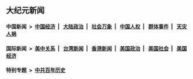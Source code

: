 ## 大纪元新闻

#### 中国新闻 &nbsp;>&nbsp; [中国经济](indexes/ncid283/README.md?04031645) &nbsp;| &nbsp; [大陆政治](indexes/ncid277/README.md?04031645) &nbsp;| &nbsp; [社会万象](indexes/ncid282/README.md?04031645) &nbsp;| &nbsp; [中国人权](indexes/ncid278/README.md?04031645) &nbsp;| &nbsp; [群体事件](indexes/ncid279/README.md?04031645) &nbsp;| &nbsp; [天灾人祸](indexes/ncid280/README.md?04031645)

#### 国际新闻 &nbsp;>&nbsp; [美中关系](indexes/nf1412576/README.md?04031645) &nbsp;| &nbsp; [台湾新闻](indexes/ncid1349361/README.md?04031645) &nbsp;| &nbsp; [香港新闻](indexes/ncid1349362/README.md?04031645) &nbsp;| &nbsp; [美国政治](indexes/ncid1078159/README.md?04031645) &nbsp;| &nbsp; [美国社会](indexes/ncid1078160/README.md?04031645) &nbsp;| &nbsp; [美国经济](indexes/ncid1078158/README.md?04031645)

#### 特别专题 &nbsp;>&nbsp; [中共百年历史](https://github.com/epoch-news/epoch-special/blob/master/README.md?04031645)  
